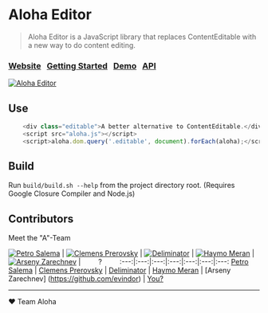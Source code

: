 # Aloha Editor

> Aloha Editor is a JavaScript library that replaces ContentEditable with a new way to do content editing.

### [Website](http://aloha-editor.org)&nbsp;&nbsp;&nbsp;[Getting Started](http://aloha-editor.org/docs)&nbsp;&nbsp;&nbsp;[Demo](http://aloha-editor.org/demo/aloha-ui)&nbsp;&nbsp;&nbsp;[API](http://aloha-editor.org/api)

[![Aloha Editor](https://avatars0.githubusercontent.com/u/302655?v=2&s=200)](http://aloha-editor.org)

## Use

```javascript
	<div class="editable">A better alternative to ContentEditable.</div>
	<script src="aloha.js"></script>
	<script>aloha.dom.query('.editable', document).forEach(aloha);</script>
```

## Build

Run ```build/build.sh --help``` from the project directory root. (Requires Google Closure Compiler and Node.js)

## Contributors
Meet the "A"-Team

[![Petro Salema](http://www.gravatar.com/avatar/2087327e79d09b56ce8572e6f363abff.jpg?s=100)](https://github.com/petro065) | [![Clemens Prerovsky](http://www.gravatar.com/avatar/c84901471a3d6c401c37239dda64c6ff.jpg?s=100)](https://github.com/cprerovsky) | [![Deliminator](http://www.gravatar.com/avatar/dbc8cd8da5024eba7ffc2f5713e833f7.jpg?s=100)](https://github.com/deliminator) | [![Haymo Meran](http://www.gravatar.com/avatar/7f3f1e000b09a2314b5261de53de0733.jpg?s=100)](https://github.com/draftkraft) | [![Arseny Zarechnev](https://avatars0.githubusercontent.com/u/822951?s=100)](https://github.com/evindor) | &nbsp;&nbsp;&nbsp;&nbsp;&nbsp;&nbsp;&nbsp;&nbsp;?&nbsp;&nbsp;&nbsp;&nbsp;&nbsp;&nbsp;&nbsp;&nbsp;
:---:|:---:|:---:|:---:|:---:|:---:|:---:
[Petro Salema](https://github.com/petro065) | [Clemens Prerovsky](https://github.com/cprerovsky) | [Deliminator](https://github.com/deliminator) | [Haymo Meran](https://github.com/draftkraft) | [Arseny Zarechnev] (https://github.com/evindor) | [You?](https://github.com/alohaeditor/Aloha-Editor/blob/howling-mad/contributing.txt)

---

❤ Team Aloha
